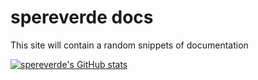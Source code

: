 # spereverde docs

This site will contain a random snippets of documentation

​[![spereverde's GitHub stats](https://github-readme-stats.vercel.app/api​?username=spereverde​)](https://github.com/spereverde/github-readme-stats)

